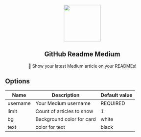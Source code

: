 <p align="center">
  <img width="120px" src="https://raw.githubusercontent.com/omidnikrah/github-readme-medium/master/medium.png" />
  <h2 align="center">GitHub Readme Medium</h2>
  <p align="center">📖 Show your latest Medium article on your READMEs!</p>
</p>



## Options
|    Name    |           Description           |        Default value       |
| ---------- | ------------------------------- | -------------------------- |
| username   | Your Medium username            | REQUIRED                   |
| limit      | Count of articles to show       | 1                          |
| bg         | Background color for card       | white                      |
| text       | color for text                  | black                      |


